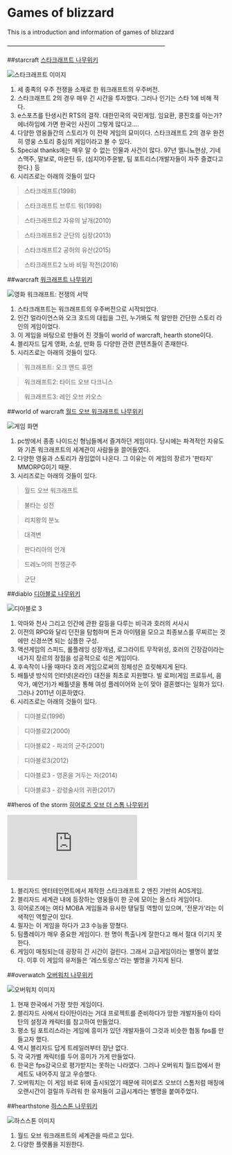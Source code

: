 Games of blizzard
=================
This is a introduction and information of games of blizzard

——————————————————————————


##starcraft
[스타크래프트 나무위키](https://namu.wiki/w/%EC%8A%A4%ED%83%80%ED%81%AC%EB%9E%98%ED%94%84%ED%8A%B8)

![스타크래프트 이미지](http://cfile3.uf.tistory.com/image/2315523E52B131DA1BA6AA)

1. 세 종족의 우주 전쟁을 소재로 한 워크래프트의 우주버전.
2. 스타크래프트 2의 경우 매우 긴 시간을 투자했다. 그러나 인기는 스타 1에 비해 적다.
3. e스포츠를 탄생시킨 RTS의 걸작. 대한민국의 국민게임. 임요환, 콩진호를 아는가? 에너하임에 가면 한국인 사진이 그렇게 많다고....
4. 다양한 영웅들간의 스토리가 이 전략 게임의 묘미이다. 스타크래프트 2의 경우 완전히 영웅 스토리 중심의 게임이라고 볼 수 있다.
5. Special thanks에는 매우 알 수 없는 인물과 사건이 많다. 97년 엘니뇨현상, 기네스맥주, 말보로, 마운틴 듀, (심지어)주윤발, 팀 포트리스(개발자들이 자주 즐겼다고 한다.) 등
6. 시리즈로는 아래의 것들이 있다

> 스타크래프트(1998)

> 스타크래프트 브루드 워(1998)

> 스타크래프트2 자유의 날개(2010)

> 스타크래프트2 군단의 심장(2013)

> 스타크래프트2 공허의 유산(2015)

> 스타크래프트2 노바 비밀 작전(2016)

##warcraft
[워크래프트 나무위키](https://namu.wiki/w/%EC%9B%8C%ED%81%AC%EB%9E%98%ED%94%84%ED%8A%B8)

![영화 워크래프트: 전쟁의 서막](http://t1.daumcdn.net/brunch/service/user/1U7A/image/5YmYR774qaZ_MWoy_YLf6bryKeU.jpg)

1. 스타크래프트는 워크래프트의 우주버전으로 시작되었다.
2. 인간 얼라이언스와 오크 호드의 대립을 그린, 누가봐도 척 알만한 간단한 스토리 라인의 게임이었다.
3. 이 게임을 바탕으로 만들어 진 것들이 world of warcraft, hearth stone이다.
4. 블리자드 답게 영화, 소설, 만화 등 다양한 관련 콘텐츠들이 존재한다.
5. 시리즈로는 아래의 것들이 있다.

> 워크래프트: 오크 앤드 휴먼

> 워크래프트2: 타이드 오브 다크니스

> 워크래프트3: 레인 오브 카오스

##world of warcraft
[월드 오브 워크래프트 나무위키](https://namu.wiki/w/%EC%9B%94%EB%93%9C%20%EC%98%A4%EB%B8%8C%20%EC%9B%8C%ED%81%AC%EB%9E%98%ED%94%84%ED%8A%B8)

![게임 화면](http://cfile214.uf.daum.net/image/2724F739548CC1981DC558)

1. pc방에서 종종 나이드신 형님들께서 즐겨하던 게임이다. 당시에는 파격적인 자유도와 기존 워크래프트의 세계관이 사람들을 끌어들였다.
2. 다양한 영웅과 스토리가 끊임없이 나온다. 그 이유는 이 게임의 장르가 '판타지' MMORPG이기 때문.
3. 시리즈로는 아래의 것들이 있다.

> 월드 오브 워크래프트

> 불타는 성전

> 리치왕의 분노

> 대격변

> 판다리아의 안개

> 드레노어의 전쟁군주

> 군단



##diablo
[디아블로 나무위키](https://namu.wiki/w/%EB%94%94%EC%95%84%EB%B8%94%EB%A1%9C(%EA%B2%8C%EC%9E%84))

![디아블로 3](http://cdn.gamemeca.com/gmdata/0000/282/846/130515-risell-dia6.jpg)

1. 악마와 천사 그리고 인간에 관한 갈등을 다루는 비극과 호러의 서사시
2. 이전의 RPG와 달리 던전을 탐험하며 돈과 아이템을 모으고 최종보스를 무찌르는 것에만 신경쓰면 되는 심플한 구성.
3. 액션게임의 스피드, 롤플레잉 성장개념, 로그라이트 무작위성, 호러의 긴장감이라는 네가지 장르의 장점을 성공적으로 섞은 게임이다.
3. 후속작이 나올 때마다 호러 게임으로써의 정체성은 흐릿해지게 된다.
4. 배틀넷 방식의 인터넷(온라인) 대전을 최초로 지원했다. 빌 로퍼(게임 프로듀서, 음악가, 예언가)가 배틀넷을 통해 여성 플레이어와 눈이 맞아 결혼했다는 일화가 있다. 그러나 2011년 이혼하였다.
5. 시리즈로는 아래의 것들이 있다.

> 디아블로(1996)

> 디아블로2(2000)

> 디아블로2 - 파괴의 군주(2001)

> 디아블로3(2012)

> 디아블로3 - 영혼을 거두는 자(2014)

> 디아블로3 - 강령술사의 귀환(2017)

##heros of the storm
[히어로즈 오브 더 스톰 나무위키](https://namu.wiki/w/%ED%9E%88%EC%96%B4%EB%A1%9C%EC%A6%88%20%EC%98%A4%EB%B8%8C%20%EB%8D%94%20%EC%8A%A4%ED%86%B0)

![히어로즈 오브 더 스톰 이미지](http://nimage.dailygame.co.kr/phpwas/restmb_idxmake.php?idx=3&simg=2013110907560126348_20131109081405_1.jpg)

1. 블리자드 엔터테인먼트에서 제작한 스타크래프트 2 엔진 기반의 AOS게임.
2. 블리자드 세계관 내에 등장하는 영웅들이 한 곳에 모이는 올스타 게임이다.
3. 히어로즈에는 여타 MOBA 게임들과 유사한 탱딜힐 역할이 있으며, '전문가'라는 이색적인 역할군이 있다.
4. 필자는 이 게임을 하다가 고3 수능을 망쳤다.
5. 팀플레이가 매우 중요한 게임이다. 한 명이 특출나게 잘한다고 해서 절대 이기지 못한다.
6. 게임이 매칭되는데 굉장히 긴 시간이 걸린다. 그래서 고급게임이라는 별명이 붙었다. 이후 이 게임의 유저들은 '레스토랑스'라는 별명을 가지게 된다.

##overwatch
[오버워치 나무위키](https://namu.wiki/w/%EC%98%A4%EB%B2%84%EC%9B%8C%EC%B9%98)

![오버워치 이미지](http://cfile26.uf.tistory.com/image/270BE841572B57BF2305D8)

1. 현재 한국에서 가장 핫한 게임이다.
2. 블리자드 사에서 타이탄이라는 거대 프로젝트를 준비하다가 망한 개발자들이 타이탄의 설정과 캐릭터를 참고하여 만들었다.
3. 평소 팀 포트리스라는 게임에 흥미가 있던 개발자들이 그것과 비슷한 협동 fps를 만들고자 했다.
4. 역시 블리자드 답게 트레일러부터 장난 없다.
5. 각 국가별 캐릭터를 두어 흥미가 가게 만들었다.
6. 한국은 fps강국으로 평가받지는 못하는 나라였다. 그러나 오버워치 월드컵에서 한 세트도 내어주지 않고 우승했다.
7. 오버워치는 이 게임 바로 뒤에 출시되었기 때문에 히어로즈 오브더 스톰처럼 매칭에 오랜시간이 걸릴까 두려워 한 유저들이 고급시계라는 별명을 붙여주었다.  

##hearthstone
[하스스톤 나무위키](https://namu.wiki/w/하스스톤)

![하스스톤 이미지](https://image-proxy.namuwikiusercontent.com/r/http%3A%2F%2Fkr.battle.net%2Fhearthstone%2Fstatic%2Fimages%2Fmedia%2Fwallpapers%2Fhearthstone_wallpaper1920x1080.jpg)

1. 월드 오브 워크래프트의 세계관을 따르고 있다.  
2. 다양한 플랫폼을 지원한다.  